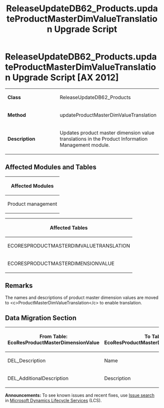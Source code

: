 ﻿---
title: ReleaseUpdateDB62_Products.updateProductMasterDimValueTranslation Upgrade Script
TOCTitle: ReleaseUpdateDB62_Products.updateProductMasterDimValueTranslation Upgrade Script
ms:assetid: 104201fa-0ee1-449b-38ad-bfbbde8a2e31
ms:mtpsurl: https://msdn.microsoft.com/en-us/library/Dn975035(v=AX.60)
ms:contentKeyID: 65236149
ms.date: 05/18/2015
mtps_version: v=AX.60
---

# ReleaseUpdateDB62\_Products.updateProductMasterDimValueTranslation Upgrade Script [AX 2012]


<table>
<colgroup>
<col style="width: 50%" />
<col style="width: 50%" />
</colgroup>
<tbody>
<tr class="odd">
<td><p><strong>Class</strong></p></td>
<td><p>ReleaseUpdateDB62_Products</p></td>
</tr>
<tr class="even">
<td><p><strong>Method</strong></p></td>
<td><p>updateProductMasterDimValueTranslation</p></td>
</tr>
<tr class="odd">
<td><p><strong>Description</strong></p></td>
<td><p>Updates product master dimension value translations in the Product Information Management module.</p></td>
</tr>
</tbody>
</table>


## Affected Modules and Tables

<table>
<colgroup>
<col style="width: 100%" />
</colgroup>
<thead>
<tr class="header">
<th><p>Affected Modules</p></th>
</tr>
</thead>
<tbody>
<tr class="odd">
<td><p>Product management</p></td>
</tr>
</tbody>
</table>


<table>
<colgroup>
<col style="width: 100%" />
</colgroup>
<thead>
<tr class="header">
<th><p>Affected Tables</p></th>
</tr>
</thead>
<tbody>
<tr class="odd">
<td><p>ECORESPRODUCTMASTERDIMVALUETRANSLATION</p></td>
</tr>
<tr class="even">
<td><p>ECORESPRODUCTMASTERDIMENSIONVALUE</p></td>
</tr>
</tbody>
</table>


## Remarks

The names and descriptions of product master dimension values are moved to \<c\>ProductMasterDimValueTranslation\</c\> to enable translation.

## Data Migration Section

<table>
<colgroup>
<col style="width: 50%" />
<col style="width: 50%" />
</colgroup>
<thead>
<tr class="header">
<th><p>From Table: EcoResProductMasterDimensionValue</p></th>
<th><p>To Table: EcoResProductMasterDimValueTranslation</p></th>
</tr>
</thead>
<tbody>
<tr class="odd">
<td><p>DEL_Description</p></td>
<td><p>Name</p></td>
</tr>
<tr class="even">
<td><p>DEL_AdditionalDescription</p></td>
<td><p>Description</p></td>
</tr>
</tbody>
</table>

  
**Announcements:** To see known issues and recent fixes, use [Issue search](http://go.microsoft.com/fwlink/?linkid=389258) in [Microsoft Dynamics Lifecycle Services](http://go.microsoft.com/fwlink/?linkid=306505) (LCS).

